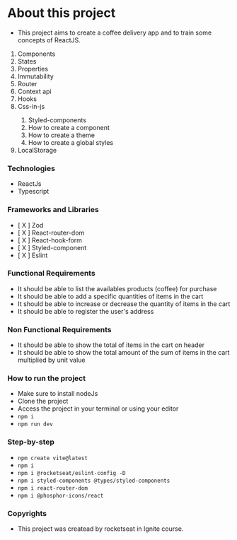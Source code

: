 # About this project

- This project aims to create a coffee delivery app and to train some concepts of ReactJS.

<ol>
    <li>Components</li>
    <li>States</li>
    <li>Properties</li>
    <li>Immutability</li>
    <li>Router</li>
    <li>Context api</li>
    <li>Hooks</li>
    <li>Css-in-js</li>
    <ol>
        <li>Styled-components</li>
        <li>How to create a component</li>
        <li>How to create a theme</li>
        <li>How to create a global styles</li>
    </ol>
    <li>LocalStorage</li>
</ol>

### Technologies

- ReactJs
- Typescript

### Frameworks and Libraries

- [ X ] Zod
- [ X ] React-router-dom
- [ X ] React-hook-form
- [ X ] Styled-component
- [ X ] Eslint

### Functional Requirements

- It should be able to list the availables products (coffee) for purchase
- It should be able to add a specific quantities of items in the cart
- It should be able to increase or decrease the quantity of items in the cart
- It should be able to register the user's address

### Non Functional Requirements

- It should be able to show the total of items in the cart on header
- It should be able to show the total amount of the sum of items in the cart multiplied by unit value

### How to run the project

- Make sure to install nodeJs
- Clone the project
- Access the project in your terminal or using your editor
- `npm i`
- `npm run dev`

### Step-by-step

- `npm create vite@latest`
- `npm i`
- `npm i @rocketseat/eslint-config -D`
- `npm i styled-components @types/styled-components`
- `npm i react-router-dom`
- `npm i @phosphor-icons/react`

### Copyrights

- This project was createad by rocketseat in Ignite course.
